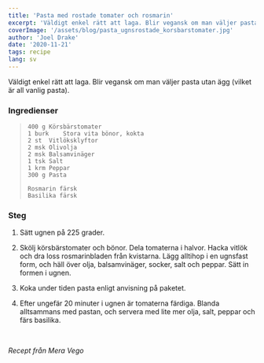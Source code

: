```yaml
---
title: 'Pasta med rostade tomater och rosmarin'
excerpt: 'Väldigt enkel rätt att laga. Blir vegansk om man väljer pasta utan ägg (vilket är all vanlig pasta).'
coverImage: '/assets/blog/pasta_ugnsrostade_korsbarstomater.jpg'
author: 'Joel Drake'
date: '2020-11-21'
tags: recipe
lang: sv
---
```


Väldigt enkel rätt att laga. Blir vegansk om man väljer pasta utan ägg (vilket är all vanlig pasta).

### Ingredienser

> ```
> 400 g	Körsbärstomater
> 1 burk	Stora vita bönor, kokta
> 2 st	Vitlöksklyftor
> 2 msk	Olivolja
> 2 msk	Balsamvinäger
> 1 tsk	Salt
> 1 krm	Peppar
> 300 g	Pasta
>
> Rosmarin färsk
> Basilika färsk
> ```

### Steg

1. Sätt ugnen på 225 grader.

2. Skölj körsbärstomater och bönor. Dela tomaterna i halvor. Hacka vitlök och dra loss rosmarinbladen från kvistarna. Lägg alltihop i en ugnsfast form, och häll över olja, balsamvinäger, socker, salt och peppar. Sätt in formen i ugnen.

3. Koka under tiden pasta enligt anvisning på paketet.

4. Efter ungefär 20 minuter i ugnen är tomaterna färdiga. Blanda alltsammans med pastan, och servera med lite mer olja, salt, peppar och färs basilika.

<br>

_Recept från Mera Vego_

```

```

```

```
